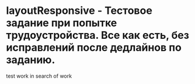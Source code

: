 # layoutResponsive - Тестовое задание при попытке трудоустройства. Все как есть, без исправлений после дедлайнов по заданию.

test work in search of work
